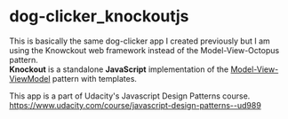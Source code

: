 # dog-clicker_knockoutjs

This is basically the same dog-clicker app I created previously
but I am using the Knowckout web framework instead of the Model-View-Octopus pattern.<br>
**Knockout** is a standalone **JavaScript** implementation of the [Model-View-ViewModel](https://github.com/michaelbretagne/dog_clicker) pattern with templates.

This app is a part of Udacity's Javascript Design Patterns course. 
https://www.udacity.com/course/javascript-design-patterns--ud989